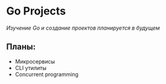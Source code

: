 # Go Projects
*Изучение Go и создание проектов планируется в будущем*

## Планы:
- Микросервисы
- CLI утилиты
- Concurrent programming

